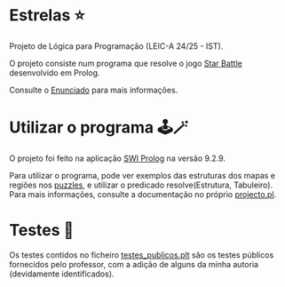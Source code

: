 # Estrelas ⭐
Projeto de Lógica para Programação (LEIC-A 24/25 - IST).

O projeto consiste num programa que resolve o jogo [Star Battle](https://logic-puzzle.fandom.com/wiki/Star_Battle) desenvolvido em Prolog.

Consulte o [Enunciado](https://github.com/afsc19/Estrelas-LP/blob/main/enunciado_projecto.pdf) para mais informações.

# Utilizar o programa 🕹🪄
O projeto foi feito na aplicação [SWI Prolog](https://www.swi-prolog.org) na versão 9.2.9.

Para utilizar o programa, pode ver exemplos das estruturas dos mapas e regiões nos [puzzles](https://github.com/afsc19/Estrelas-LP/blob/main/puzzles.pl), e utilizar o predicado resolve(Estrutura, Tabuleiro).
Para mais informações, consulte a documentação no próprio [projecto.pl](https://github.com/afsc19/Estrelas-LP/blob/main/projecto.pl).


# Testes 🧪
Os testes contidos no ficheiro [testes_publicos.plt](https://github.com/afsc19/Estrelas-LP/blob/main/testes_publicos.plt) são os testes públicos fornecidos pelo professor, com a adição de alguns da minha autoria (devidamente identificados).
